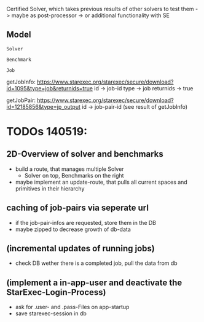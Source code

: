 Certified Solver, which takes previous results of other solvers to test them
    -> maybe as post-processor
    -> or additional functionality with SE

## Model

    Solver

    Benchmark

    Job

getJobInfo:
https://www.starexec.org/starexec/secure/download?id=1095&type=job&returnids=true
id -> job-id
type -> job
returnids -> true

getJobPair:
https://www.starexec.org/starexec/secure/download?id=12185856&type=jp_output
id -> job-pair-id (see result of getJobInfo)

# TODOs 140519:

## 2D-Overview of solver and benchmarks
  * build a route, that manages multiple Solver
    * Solver on top, Benchmarks on the right
  * maybe implement an update-route, that pulls all current spaces and primitives in their hierarchy

## caching of job-pairs via seperate url
  * if the job-pair-infos are requested, store them in the DB
  * maybe zipped to decrease growth of db-data

## (incremental updates of running jobs)
  * check DB wether there is a completed job, pull the data from db

## (implement a in-app-user and deactivate the StarExec-Login-Process)
  * ask for .user- and .pass-Files on app-startup
  * save starexec-session in db
